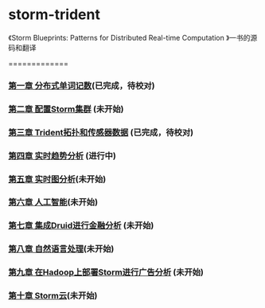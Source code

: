 storm-trident
=============

《Storm Blueprints: Patterns for Distributed Real-time Computation 》一书的源码和翻译

=============
### [第一章 分布式单词记数](book/chapter1.md)(已完成，待校对)

### [第二章 配置Storm集群](book/chapter2.md) (未开始)

### [第三章 Trident拓扑和传感器数据](book/chapter3.md) (已完成，待校对)

### [第四章 实时趋势分析](book/chapter4.md) (进行中)

### [第五章 实时图分析](book/chapter5.md)(未开始)

### [第六章 人工智能](book/chapter6.md)(未开始)

### [第七章 集成Druid进行金融分析](book/chapter7.md) (未开始)

### [第八章 自然语言处理](book/chapter8.md)(未开始)

### [第九章 在Hadoop上部署Storm进行广告分析](book/chapter9.md) (未开始)

### [第十章 Storm云](book/chapter10.md)(未开始)
